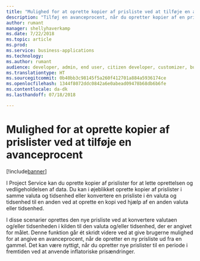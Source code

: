 ```yaml
---
title: "Mulighed for at oprette kopier af prisliste ved at tilføje en avanceprocent"
description: "Tilføj en avanceprocent, når du opretter kopier af en prisliste, så priserne på målprislisten kan forøges eller formindskes."
author: rumant
manager: shellyhaverkamp
ms.date: 7/22/2018
ms.topic: article
ms.prod: 
ms.service: business-applications
ms.technology: 
ms.author: rumant
audience: developer, admin, end user, citizen developer, customizer, business analyst, IT pro
ms.translationtype: HT
ms.sourcegitcommit: 0b40bb3c98145f5a260f412701a884a5936174ce
ms.openlocfilehash: 1344f8072ddc0842a6e0abead09478b68db6b6fe
ms.contentlocale: da-dk
ms.lasthandoff: 07/18/2018

---
```

#  <a name="ability-to-make-copies-of-price-lists-by-adding-a-markup-percentage"></a>Mulighed for at oprette kopier af prislister ved at tilføje en avanceprocent


[!include[banner](../../../../includes/banner.md)]

I Project Service kan du oprette kopier af prislister for at lette oprettelsen og vedligeholdelsen af data. Du kan i øjeblikket oprette kopier af prislister i samme valuta og tidsenhed eller konvertere en prisliste i én valuta og tidsenhed til en anden ved at oprette en kopi ved hjælp af en anden valuta eller tidsenhed. 

I disse scenarier oprettes den nye prisliste ved at konvertere valutaen og/eller tidsenheden i kilden til den valuta og/eller tidsenhed, der er angivet for målet. Denne funktion går ét skridt videre ved at give brugerne mulighed for at angive en avanceprocent, når de opretter en ny prisliste ud fra en gammel. Det kan være nyttigt, når du opretter nye prislister til en periode i fremtiden ved at anvende inflatoriske prisændringer.

